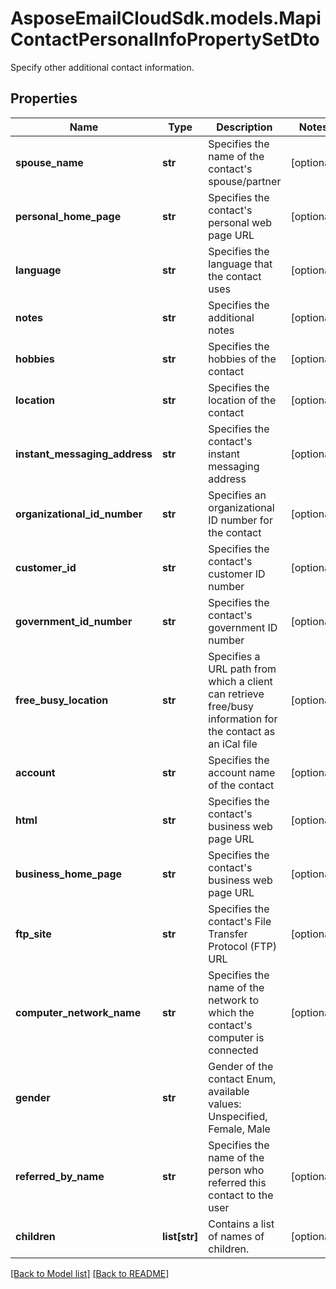 # AsposeEmailCloudSdk.models.MapiContactPersonalInfoPropertySetDto

Specify other additional contact information.             

## Properties
Name | Type | Description | Notes
------------ | ------------- | ------------- | -------------
**spouse_name** |**str** |Specifies the name of the contact&#39;s spouse/partner              |[optional] 
**personal_home_page** |**str** |Specifies the contact&#39;s personal web page URL              |[optional] 
**language** |**str** |Specifies the language that the contact uses              |[optional] 
**notes** |**str** |Specifies the additional notes              |[optional] 
**hobbies** |**str** |Specifies the hobbies of the contact              |[optional] 
**location** |**str** |Specifies the location of the contact              |[optional] 
**instant_messaging_address** |**str** |Specifies the contact&#39;s instant messaging address              |[optional] 
**organizational_id_number** |**str** |Specifies an organizational ID number for the contact              |[optional] 
**customer_id** |**str** |Specifies the contact&#39;s customer ID number              |[optional] 
**government_id_number** |**str** |Specifies the contact&#39;s government ID number              |[optional] 
**free_busy_location** |**str** |Specifies a URL path from which a client can retrieve free/busy information for the contact as an iCal file              |[optional] 
**account** |**str** |Specifies the account name of the contact              |[optional] 
**html** |**str** |Specifies the contact&#39;s business web page URL              |[optional] 
**business_home_page** |**str** |Specifies the contact&#39;s business web page URL              |[optional] 
**ftp_site** |**str** |Specifies the contact&#39;s File Transfer Protocol (FTP) URL              |[optional] 
**computer_network_name** |**str** |Specifies the name of the network to which the contact&#39;s computer is connected              |[optional] 
**gender** |**str** |Gender of the contact Enum, available values: Unspecified, Female, Male |
**referred_by_name** |**str** |Specifies the name of the person who referred this contact to the user              |[optional] 
**children** |**list[str]** |Contains a list of names of children.              |[optional] 




[[Back to Model list]](Models.md) [[Back to README]](README.md)

